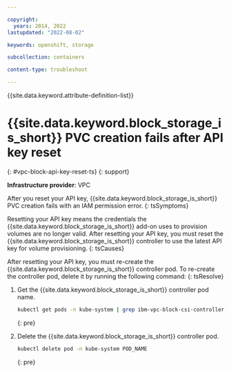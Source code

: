 ```yaml
---

copyright: 
  years: 2014, 2022
lastupdated: "2022-08-02"

keywords: openshift, storage

subcollection: containers

content-type: troubleshoot

---
```



{{site.data.keyword.attribute-definition-list}}



# {{site.data.keyword.block_storage_is_short}} PVC creation fails after API key reset
{: #vpc-block-api-key-reset-ts}
{: support}

**Infrastructure provider**:
VPC


After you reset your API key, {{site.data.keyword.block_storage_is_short}} PVC creation fails with an IAM permission error.
{: tsSymptoms}


Resetting your API key means the credentials the {{site.data.keyword.block_storage_is_short}} add-on uses to provision volumes are no longer valid. After resetting your API key, you must reset the {{site.data.keyword.block_storage_is_short}} controller to use the latest API key for volume provisioning.
{: tsCauses}


After resetting your API key, you must re-create the {{site.data.keyword.block_storage_is_short}} controller pod. To re-create the controller pod, delete it by running the following command:
{: tsResolve}


1. Get the {{site.data.keyword.block_storage_is_short}} controller pod name.

    ```sh
    kubectl get pods -n kube-system | grep ibm-vpc-block-csi-controller  
    ```
    {: pre}
    
1. Delete the {{site.data.keyword.block_storage_is_short}} controller pod.

    ```sh
    kubectl delete pod -n kube-system POD_NAME
    ```
    {: pre}




